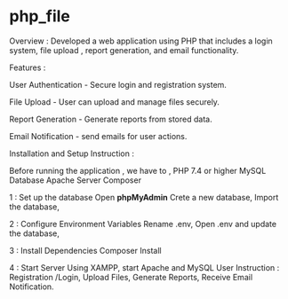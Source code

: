 # php_file
Overview : 
Developed a web application using PHP that includes a login system, file upload , report generation, and email functionality.

Features :

User Authentication - Secure login and registration system.

File Upload - User can upload and manage files securely.

Report Generation - Generate reports from stored data.

Email Notification - send emails for user actions.

Installation and Setup Instruction :

Before running the application , we have to ,
PHP 7.4 or higher
MySQL Database
Apache Server
Composer

1 : Set up the database 
Open **phpMyAdmin** 
Crete a new database, 
Import the database, 

2 : Configure Environment Variables
Rename .env,
Open .env and update the database,

3 : Install Dependencies 
Composer Install

4 : Start Server 
Using XAMPP, start Apache and MySQL
User Instruction :
Registration /Login,
Upload Files,
Generate Reports,
Receive Email Notification.
